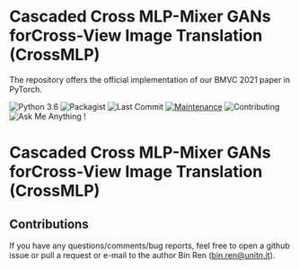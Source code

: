 # Cascaded Cross MLP-Mixer GANs forCross-View Image Translation (CrossMLP)
The repository offers the official implementation of our BMVC 2021 paper in PyTorch.


![Python 3.6](https://img.shields.io/badge/python-3.6.9-green.svg)
![Packagist](https://img.shields.io/badge/Pytorch-0.4.1-red.svg)
![Last Commit](https://img.shields.io/github/last-commit/Amazingren/CIT)
[![Maintenance](https://img.shields.io/badge/Maintained%3F-yes-blue.svg)]((https://github.com/Amazingren/CIT/graphs/commit-activity))
![Contributing](https://img.shields.io/badge/contributions-welcome-brightgreen.svg?style=flat)
![Ask Me Anything !](https://img.shields.io/badge/Ask%20me-anything-1abc9c.svg)

# Cascaded Cross MLP-Mixer GANs forCross-View Image Translation (CrossMLP)



## Contributions
If you have any questions/comments/bug reports, feel free to open a github issue or pull a request or e-mail to the author Bin Ren ([bin.ren@unitn.it](bin.ren@unitn.it)).
